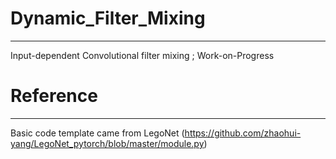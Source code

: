 # Dynamic_Filter_Mixing
---
Input-dependent Convolutional filter mixing ; Work-on-Progress


# Reference
---
Basic code template came from LegoNet
(https://github.com/zhaohui-yang/LegoNet_pytorch/blob/master/module.py)

